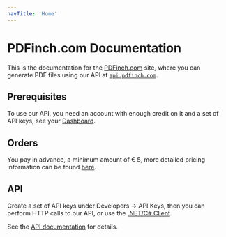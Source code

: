 ```yaml
---
navTitle: 'Home'
---
```


# PDFinch.com Documentation
This is the documentation for the <a href="https://www.pdfinch.com">PDFinch.com</a> site, where you can generate PDF files using our API at <a href="https://api.pdfinch.com"><code class="not-prose">api.pdfinch.com</code></a>.

## Prerequisites
To use our API, you need an account with enough credit on it and a set of API keys, see your [Dashboard](https://pdfinch.com/dashboard). 

## Orders
You pay in advance, a minimum amount of &euro; 5, more detailed pricing information can be found [here](https://www.pdfinch.com/pricing).

## API
Create a set of API keys under Developers -> API Keys, then you can perform HTTP calls to our API, or use the <a href="https://github.com/PDFinch/Client-NET">.NET/C# Client</a>. 

See the [API documentation](/api) for details.
